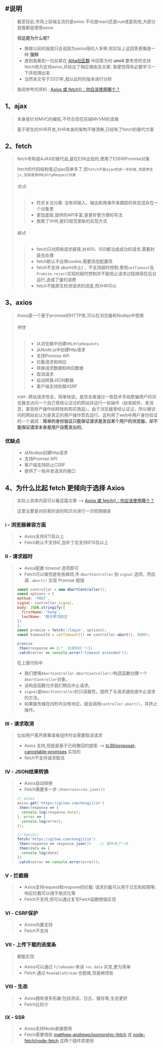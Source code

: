 ## #说明

>截至目前,市场上前端主流仍是axios 不论是react还是vue或是其他,大部分首推都是使用axios
>
>**但这是为什么呢?**
>
>* 换做以前的我就只会说因为axios用的人多啊.但实际上这回答更像是一种 **强辩**
>* 直到我看到一位前辈在 [Alita社区群](https://github.com/alitajs/alita) 中回答为何 **umi4** 要考虑将支持fetch改为支持axios,并给出了相应理由及文章; 我便觉得有必要学习一下并梳理出来
>* 当然本文写于2021年,就以此时的版本进行分析
>
>查阅参考的资料 : [Axios 或 fetch()：你应该使用哪个？](https://blog.logrocket.com/axios-or-fetch-api/)



## 1、ajax

>本身是针对MVC的编程,不符合现在前端MVVM的浪潮
>
>基于原生的XHR开发,XHR本身的架构不够清晰,已经有了fetch的替代方案

## 2、fetch

>fetch号称是AJAX的替代品,是在ES6出现的,使用了ES6中Promise对象
>
>fetch的代码结构笔记ajax简单多了,但`fetch不是ajax的进一步封装,而是原生js,没有使用XMLHttpRequest对象`
>
>###### 优点:
>
>>* 符合关注分离: 没有将输入、输出和用事件来跟踪的状态混杂在一个对象里
>>* 更加底层,提供的API丰富,是更好更方便的写法
>>* 脱离了XHR,是ES规范里新的实现方式
>
>###### 缺点
>
>>* fetch只对网络请求报错,对400、500都当成成功的请求,需要封装去处理
>>* fetch默认不会带cookie,需要添加配置项
>>* fetch不支持 abort(中止) 、不支持超时控制,使用`setTimeout`及`Promise.reject`实现的超时控制并不能阻止请求过程继续在后台运行,造成了量的浪费
>>* fetch不能原生检测请求的进度,而XHR可以

## 3、axios

>Axios是一个基于promise的HTTP库,可以在浏览器和Nodejs中使用
>
>###### 特性
>
>>* 从浏览器中创建`XMLHttpRequests`
>>* 从Node.js中创建http请求
>>* 支持Promise API
>>* 拦截请求和响应
>>* 转换请求数据和响应数据
>>* 取消请求
>>* 自动转换JSON数据
>>* 客户端支持防御XSRF
>
>`XSRF`: 跨站请求攻击，简单地说，是攻击者通过一些技术手段欺骗用户的浏览器去访问一个自己曾经认证过的网站并运行一些操作（如发邮件，发消息，甚至财产操作如转账和购买商品）。由于浏览器曾经认证过，所以被访问的网站会认为是真正的用户操作而去运行。这利用了web中用户身份验证的一个漏洞：**简单的身份验证只能保证请求是发自某个用户的浏览器，却不能保证请求本身是用户自愿发出的**。

### 优缺点

>* 从Nodejs创建http请求
>* 支持Promise API
>* 客户端支持防止CSRF
>* 提供了一些并发请求的接口



## 4、为什么比起 fetch 更倾向于选择 Axios

>实际上具体内容可以看这篇文章  -->  [Axios 或 fetch()：你应该使用哪个？](https://blog.logrocket.com/axios-or-fetch-api/)
>
>这里主要是对前辈的说的知识点进行一次梳理摘录

### `Ⅰ` - 浏览器兼容方面

> * Axios支持IE11及以上
> * Fetch默认不支持IE,加补丁后支持IE10及以上 

### Ⅱ - 请求超时

>* Axios配置 timeout 选项即可
>* Fetch可以做但是有些麻烦,传 `AbortController` 到 `signal` 选项，然后调 `.abort()` 实现 Promise 报错
>
>```js
>const controller = new AbortController();
>const options = {
> method: 'POST',
> signal: controller.signal,
> body: JSON.stringify({
>   firstName: 'hong',
>   lastName: '努力学习的汪'
> })
>};  
>const promise = fetch('/login', options);
>const timeoutId = setTimeout(() => controller.abort(), 5000);
>
>promise
> .then(response => {/*  处理响应 */})
> .catch(error => console.error('timeout exceeded'));
>```
>
>在上面代码中
>
>* 我们使用`AbortController.AbortController()`构造函数创建一个`AbortController`对象，
>* 该构造函数允许我们稍后中止请求。 
>* `signal`是`AbortController`的只读属性，提供了与请求通信或中止请求的方法。
>*  如果服务器在四秒内没有响应，就会调用`controller.abort()`，并终止操作。  

### Ⅲ - 请求取消

>比如用户离开屏幕或者组件时会需要取消请求
>
>* Axios 支持,但是是基于已经撤回的提案 --> [tc39/proposal-cancelable-promises](https://github.com/tc39/proposal-cancelable-promises) 实现的
>* fetch不支持请求取消

### Ⅳ - JSON结果转换

>* Axios自动转换
>* Fetch需要多一步 :`then(res=>res.json())`
>
>```js
>// axios
>axios.get('https://gitee.com/hongjilin')
> .then(response => {
>   console.log(response.data);
> }, error => {
>   console.log(error);
> });
>
>// fetch()
>fetch('https://gitee.com/hongjilin')
> .then(response => response.json())    // 额外多了一步
> .then(data => {
>   console.log(data) 
> })
> .catch(error => console.error(error));
>```

### Ⅴ - 拦截器

>* Axios支持request和respone的拦截: 请求拦截可以用于日志和权限等; 响应拦截可以用于格式化等
>* Fetch不支持,但可以通过复写Fetch函数勉强实现

### Ⅵ - CSRF保护

>* Axios内置支持
>* Fetch不支持

### Ⅶ - 上传下载的进度条

>都能实现
>
>* Axios可以通过 `FileReader`来读 `res.data` 实现,更为简单
>* Fetch 通过 `ReadableStream` 也能做,但是麻烦些

### Ⅷ - 生态

>* Axios拥有很多拓展:包括测试、日志、缓存等,生态更好
>* Fetch比较少

### Ⅸ - SSR

>* Axios支持Node直接使用
>* Fetch需要借助 [matthew-andrews/isomorphic-fetch](https://github.com/matthew-andrews/isomorphic-fetch) 或 [node-fetch/node-fetch](https://github.com/node-fetch/node-fetch) 这两个插件库使用